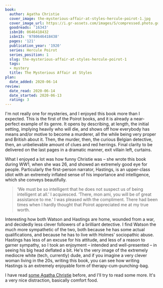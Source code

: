 ```yaml
---
book:
  author: Agatha Christie
  cover_image: the-mysterious-affair-at-styles-hercule-poirot-1.jpg
  cover_image_url: https://i.gr-assets.com/images/S/compressed.photo.goodreads.com/books/1386922393l/16343.jpg
  goodreads: '16343'
  isbn10: 0646418432
  isbn13: '9780646418438'
  pages: '121'
  publication_year: '1920'
  series: Hercule Poirot
  series_position: 1
  slug: the-mysterious-affair-at-styles-hercule-poirot-1
  tags:
  - mystery
  title: The Mysterious Affair at Styles
plan:
  date_added: 2020-06-14
review:
  date_read: 2020-06-14
  date_started: 2020-06-13
  rating: 3
---
```


I'm not really one for mysteries, and I enjoyed this book more than I expected.
This is the first of the Poirot books, and it is already a near-perfect example of its genre. It opens by describing, at
length, the initial setting, implying heavily who will die, and shows off how everybody has means and/or motive to
become a murderer, all the while being very proper and British about it. Then, the murder, then, the curious Belgian
detective, then, an unbelievable amount of clues and red herrings. Final clarity to be delivered on the last pages in a
dramatic manner, exit villain left, curtains.

What I enjoyed a lot was how funny Christie was – she wrote this book during WW1, when she was 26, and showed an
extremely good eye for people. Particularly the first-person narrator, Hastings, is an upper-class idiot with an
extremely inflated sense of his importance and intelligence, which she conveys beautifully.

<blockquote>
‘We must be so intelligent that he does not suspect us of being intelligent at all.’
I acquiesced.
‘There, mon ami, you will be of great assistance to me.’
I was pleased with the compliment. There had been times when I hardly thought that Poirot appreciated me at my true worth.
</blockquote>

Interesting how both Watson and Hastings are home, wounded from a war, and decidedly less clever followers of a
brilliant detective. I find Watson the much more sympathetic of the two, both because he has some actual qualifications,
and because he has to live with Holmes' sociopathic abuse. Hastings has less of an excuse for his attitude, and less of
a reason to garner sympathy, so I took an enjoyment – intended and well-presented – in seeing his big head deflated a
bit. He's the very image of the extremely mediocre white (tech, currently) dude, and if you imagine a very clever woman
living in the 20s, writing this book, you can see how writing Hastings is an extremely enjoyable form of
therapy-cum-punching-bag.

I have read [some Agatha Christie](https://books.rixx.de/reviews/by-author/#Agatha%20Christie) before, and I'll try to
read some more. It's a very nice distraction, basically comfort food.
